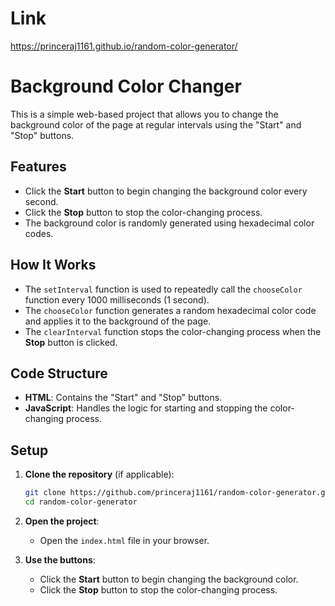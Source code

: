 # Link 
https://princeraj1161.github.io/random-color-generator/


# Background Color Changer

This is a simple web-based project that allows you to change the background color of the page at regular intervals using the "Start" and "Stop" buttons.

## Features

- Click the **Start** button to begin changing the background color every second.
- Click the **Stop** button to stop the color-changing process.
- The background color is randomly generated using hexadecimal color codes.

## How It Works

- The `setInterval` function is used to repeatedly call the `chooseColor` function every 1000 milliseconds (1 second).
- The `chooseColor` function generates a random hexadecimal color code and applies it to the background of the page.
- The `clearInterval` function stops the color-changing process when the **Stop** button is clicked.

## Code Structure

- **HTML**: Contains the "Start" and "Stop" buttons.
- **JavaScript**: Handles the logic for starting and stopping the color-changing process.


## Setup

1. **Clone the repository** (if applicable):
   ```bash
   git clone https://github.com/princeraj1161/random-color-generator.git
   cd random-color-generator 
   ```

2. **Open the project**:
   - Open the `index.html` file in your browser.

3. **Use the buttons**:
   - Click the **Start** button to begin changing the background color.
   - Click the **Stop** button to stop the color-changing process.

